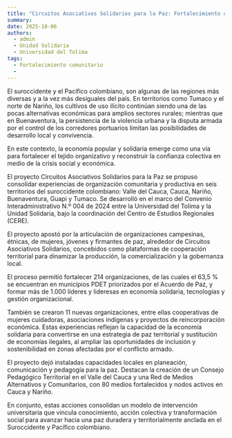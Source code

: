 ```yaml
---
title: "Circuitos Asociativos Solidarios para la Paz: Fortalecimiento organizativo y economía popular en el suroccidente y Pacífico colombiano." 
summary:
date: 2025-10-06
authors:
  - admin
  - Unidad Solidaria
  - Universidad del Tolima
tags:
  - Fortalecimiento comunitario
  - 
---
```


El suroccidente y el Pacífico colombiano, son algunas de las regiones más diversas y a la vez más desiguales del país. En territorios como Tumaco y el norte de Nariño, los cultivos de uso ilícito continúan siendo una de las pocas alternativas económicas para amplios sectores rurales; mientras que en Buenaventura, la persistencia de la violencia urbana y la disputa armada por el control de los corredores portuarios limitan las posibilidades de desarrollo local y convivencia. 

En este contexto, la economía popular y solidaria emerge como una vía para fortalecer el tejido organizativo y reconstruir la confianza colectiva en medio de la crisis social y económica.

El proyecto Circuitos Asociativos Solidarios para la Paz se propuso consolidar experiencias de organización comunitaria y productiva en seis territorios del suroccidente colombiano: Valle del Cauca, Cauca, Nariño, Buenaventura, Guapi y Tumaco. Se desarrolló en el marco del Convenio Interadministrativo N.º 004 de 2024 entre la Universidad del Tolima y la Unidad Solidaria, bajo la coordinación del Centro de Estudios Regionales (CERE). 

El proyecto apostó por la articulación de organizaciones campesinas, étnicas, de mujeres, jóvenes y firmantes de paz, alrededor de Circuitos Asociativos Solidarios, concebidos como plataformas de cooperación territorial para dinamizar la producción, la comercialización y la gobernanza local.

El proceso permitió fortalecer 214 organizaciones, de las cuales el 63,5 % se encuentran en municipios PDET priorizados por el Acuerdo de Paz, y formar más de 1.000 líderes y lideresas en economía solidaria, tecnologías y gestión organizacional. 

También se crearon 11 nuevas organizaciones, entre ellas cooperativas de mujeres cuidadoras, asociaciones indígenas y proyectos de reincorporación económica. Estas experiencias reflejan la capacidad de la economía solidaria para convertirse en una estrategia de paz territorial y sustitución de economías ilegales, al ampliar las oportunidades de inclusión y sostenibilidad en zonas afectadas por el conflicto armado.

El proyecto dejó instaladas capacidades locales en planeación, comunicación y pedagogía para la paz. Destacan la creación de un Consejo Pedagógico Territorial en el Valle del Cauca y una Red de Medios Alternativos y Comunitarios, con 80 medios fortalecidos y nodos activos en Cauca y Nariño. 

En conjunto, estas acciones consolidan un modelo de intervención universitaria que vincula conocimiento, acción colectiva y transformación social para avanzar hacia una paz duradera y territorialmente anclada en el Suroccidente y Pacífico colombiano.